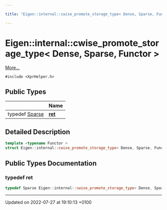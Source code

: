 ```yaml
---

title: "Eigen::internal::cwise_promote_storage_type< Dense, Sparse, Functor >"

---
```


# Eigen::internal::cwise_promote_storage_type< Dense, Sparse, Functor >



 [More...](#detailed-description)


`#include <XprHelper.h>`

## Public Types

|                | Name           |
| -------------- | -------------- |
| typedef <a href="http://example.org/classes/structeigen_1_1sparse/">Sparse</a> | **[ret](http://example.org/classes/structeigen_1_1internal_1_1cwise__promote__storage__type_3_01dense_00_01sparse_00_01functor_01_4/#typedef-ret)**  |

## Detailed Description

```cpp
template <typename Functor >
struct Eigen::internal::cwise_promote_storage_type< Dense, Sparse, Functor >;
```

## Public Types Documentation

### typedef ret

```cpp
typedef Sparse Eigen::internal::cwise_promote_storage_type< Dense, Sparse, Functor >::ret;
```


-------------------------------

Updated on 2022-07-27 at 19:10:13 +0100